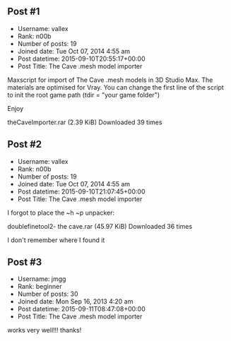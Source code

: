 ## Post #1
- Username: vallex
- Rank: n00b
- Number of posts: 19
- Joined date: Tue Oct 07, 2014 4:55 am
- Post datetime: 2015-09-10T20:55:17+00:00
- Post Title: The Cave .mesh model importer

Maxscript for import of The Cave .mesh models in 3D Studio Max. 
The materials are optimised for Vray. 
You can change the first  line of the script to init the root game path (tdir = "your game folder")

Enjoy


 theCaveImporter.rar
(2.39 KiB) Downloaded 39 times
## Post #2
- Username: vallex
- Rank: n00b
- Number of posts: 19
- Joined date: Tue Oct 07, 2014 4:55 am
- Post datetime: 2015-09-10T21:07:45+00:00
- Post Title: The Cave .mesh model importer

I forgot to place the ~h ~p unpacker:


 doublefinetool2- the cave.rar
(45.97 KiB) Downloaded 36 times



I don't remember where I found it
## Post #3
- Username: jmgg
- Rank: beginner
- Number of posts: 30
- Joined date: Mon Sep 16, 2013 4:20 am
- Post datetime: 2015-09-11T08:47:08+00:00
- Post Title: The Cave .mesh model importer

works very well!!!
thanks!
